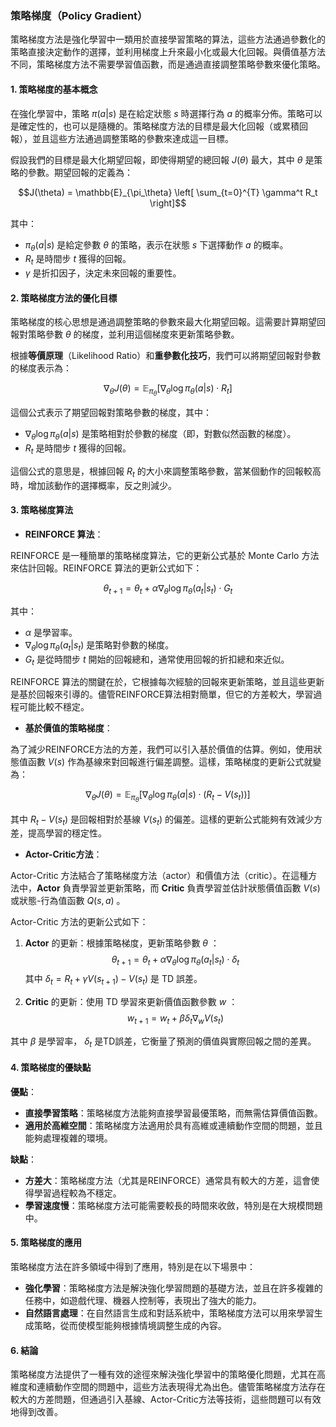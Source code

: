 ### 策略梯度（Policy Gradient）

策略梯度方法是強化學習中一類用於直接學習策略的算法，這些方法通過參數化的策略直接決定動作的選擇，並利用梯度上升來最小化或最大化回報。與價值基方法不同，策略梯度方法不需要學習值函數，而是通過直接調整策略參數來優化策略。

#### 1. 策略梯度的基本概念

在強化學習中，策略  $`\pi(a|s)`$  是在給定狀態  $`s`$  時選擇行為  $`a`$  的概率分佈。策略可以是確定性的，也可以是隨機的。策略梯度方法的目標是最大化回報（或累積回報），並且這些方法通過調整策略的參數來達成這一目標。

假設我們的目標是最大化期望回報，即使得期望的總回報  $`J(\theta)`$  最大，其中  $`\theta`$  是策略的參數。期望回報的定義為：

$$J(\theta) = \mathbb{E}_{\pi_\theta} \left[ \sum_{t=0}^{T} \gamma^t R_t \right]$$

其中：
-  $`\pi_\theta(a|s)`$  是給定參數  $`\theta`$  的策略，表示在狀態  $`s`$  下選擇動作  $`a`$  的概率。
-  $`R_t`$  是時間步  $`t`$  獲得的回報。
-  $`\gamma`$  是折扣因子，決定未來回報的重要性。

#### 2. 策略梯度方法的優化目標

策略梯度的核心思想是通過調整策略的參數來最大化期望回報。這需要計算期望回報對策略參數  $`\theta`$  的梯度，並利用這個梯度來更新策略參數。

根據**等價原理**（Likelihood Ratio）和**重參數化技巧**，我們可以將期望回報對參數的梯度表示為：

$$\nabla_\theta J(\theta) = \mathbb{E}_{\pi_\theta} \left[ \nabla_\theta \log \pi_\theta(a|s) \cdot R_t \right]$$

這個公式表示了期望回報對策略參數的梯度，其中：
-  $`\nabla_\theta \log \pi_\theta(a|s)`$  是策略相對於參數的梯度（即，對數似然函數的梯度）。
-  $`R_t`$  是時間步  $`t`$  獲得的回報。

這個公式的意思是，根據回報  $`R_t`$  的大小來調整策略參數，當某個動作的回報較高時，增加該動作的選擇概率，反之則減少。

#### 3. 策略梯度算法

- **REINFORCE 算法**：

REINFORCE 是一種簡單的策略梯度算法，它的更新公式基於 Monte Carlo 方法來估計回報。REINFORCE 算法的更新公式如下：

$$\theta_{t+1} = \theta_t + \alpha \nabla_\theta \log \pi_\theta(a_t|s_t) \cdot G_t$$

其中：
-  $`\alpha`$  是學習率。
-  $`\nabla_\theta \log \pi_\theta(a_t|s_t)`$  是策略對參數的梯度。
-  $`G_t`$  是從時間步  $`t`$  開始的回報總和，通常使用回報的折扣總和來近似。

REINFORCE 算法的關鍵在於，它根據每次經驗的回報來更新策略，並且這些更新是基於回報來引導的。儘管REINFORCE算法相對簡單，但它的方差較大，學習過程可能比較不穩定。

- **基於價值的策略梯度**：

為了減少REINFORCE方法的方差，我們可以引入基於價值的估算。例如，使用狀態值函數  $`V(s)`$  作為基線來對回報進行偏差調整。這樣，策略梯度的更新公式就變為：

$$\nabla_\theta J(\theta) = \mathbb{E}_{\pi_\theta} \left[ \nabla_\theta \log \pi_\theta(a|s) \cdot (R_t - V(s_t)) \right]$$

其中  $`R_t - V(s_t)`$  是回報相對於基線  $`V(s_t)`$  的偏差。這樣的更新公式能夠有效減少方差，提高學習的穩定性。

- **Actor-Critic方法**：

Actor-Critic 方法結合了策略梯度方法（actor）和價值方法（critic）。在這種方法中，**Actor** 負責學習並更新策略，而 **Critic** 負責學習並估計狀態價值函數  $`V(s)`$  或狀態-行為值函數  $`Q(s, a)`$ 。

Actor-Critic 方法的更新公式如下：

1. **Actor** 的更新：根據策略梯度，更新策略參數  $`\theta`$ ：
   $$\theta_{t+1} = \theta_t + \alpha \nabla_\theta \log \pi_\theta(a_t|s_t) \cdot \delta_t$$
   其中  $`\delta_t = R_t + \gamma V(s_{t+1}) - V(s_t)`$  是 TD 誤差。

2. **Critic** 的更新：使用 TD 學習來更新價值函數參數  $`w`$ ：
   $$w_{t+1} = w_t + \beta \delta_t \nabla_w V(s_t)$$

其中  $`\beta`$  是學習率， $`\delta_t`$  是TD誤差，它衡量了預測的價值與實際回報之間的差異。

#### 4. 策略梯度的優缺點

**優點**：
- **直接學習策略**：策略梯度方法能夠直接學習最優策略，而無需估算價值函數。
- **適用於高維空間**：策略梯度方法適用於具有高維或連續動作空間的問題，並且能夠處理複雜的環境。

**缺點**：
- **方差大**：策略梯度方法（尤其是REINFORCE）通常具有較大的方差，這會使得學習過程較為不穩定。
- **學習速度慢**：策略梯度方法可能需要較長的時間來收斂，特別是在大規模問題中。

#### 5. 策略梯度的應用

策略梯度方法在許多領域中得到了應用，特別是在以下場景中：
- **強化學習**：策略梯度方法是解決強化學習問題的基礎方法，並且在許多複雜的任務中，如遊戲代理、機器人控制等，表現出了強大的能力。
- **自然語言處理**：在自然語言生成和對話系統中，策略梯度方法可以用來學習生成策略，從而使模型能夠根據情境調整生成的內容。

#### 6. 結論

策略梯度方法提供了一種有效的途徑來解決強化學習中的策略優化問題，尤其在高維度和連續動作空間的問題中，這些方法表現得尤為出色。儘管策略梯度方法存在較大的方差問題，但通過引入基線、Actor-Critic方法等技術，這些問題可以有效地得到改善。